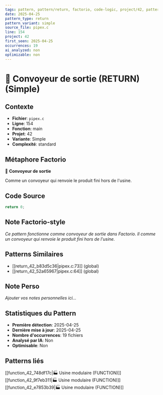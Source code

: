 ```yaml
---
tags: pattern, pattern/return, factorio, code-logic, project/42, pattern/variant/simple
date: 2025-04-25
pattern_type: return
pattern_variant: simple
source_file: pipex.c
line: 154
project: 42
first_seen: 2025-04-25
occurrences: 19
ai_analyzed: non
optimizable: non
---
```


# 🚚 Convoyeur de sortie (RETURN) (Simple)

## Contexte
- **Fichier**: `pipex.c`
- **Ligne**: 154
- **Fonction**: main
- **Projet**: 42
- **Variante**: Simple
- **Complexité**: standard

## Métaphore Factorio
🚚 **Convoyeur de sortie**

Comme un convoyeur qui renvoie le produit fini hors de l'usine.

## Code Source
```c
return 0;
```

## Note Factorio-style
*Ce pattern fonctionne comme convoyeur de sortie dans Factorio. Il comme un convoyeur qui renvoie le produit fini hors de l'usine.*

## Patterns Similaires
- [[return_42_b83d5c36|pipex.c:73]] (global)
- [[return_42_52a65967|pipex.c:64]] (global)

## Note Perso
*Ajouter vos notes personnelles ici...*

## Statistiques du Pattern
- **Première détection**: 2025-04-25
- **Dernière mise à jour**: 2025-04-25
- **Nombre d'occurrences**: 19 fichiers
- **Analysé par IA**: Non
- **Optimisable**: Non

## Patterns liés
[[function_42_748df17c|🏭 Usine modulaire (FUNCTION)]]
[[function_42_9f7eb311|🏭 Usine modulaire (FUNCTION)]]
[[function_42_e7853b39|🏭 Usine modulaire (FUNCTION)]]

